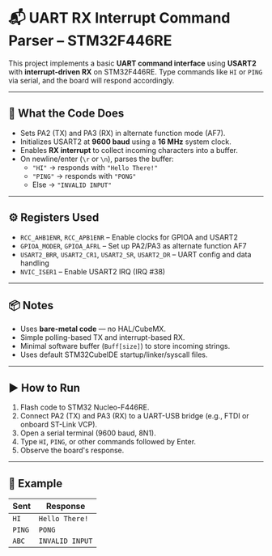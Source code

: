 # 📬 UART RX Interrupt Command Parser – STM32F446RE

This project implements a basic **UART command interface** using **USART2** with **interrupt-driven RX** on STM32F446RE. Type commands like `HI` or `PING` via serial, and the board will respond accordingly.

---

## 🧠 What the Code Does

- Sets PA2 (TX) and PA3 (RX) in alternate function mode (AF7).
- Initializes USART2 at **9600 baud** using a **16 MHz** system clock.
- Enables **RX interrupt** to collect incoming characters into a buffer.
- On newline/enter (`\r` or `\n`), parses the buffer:
  - `"HI"` → responds with `"Hello There!"`
  - `"PING"` → responds with `"PONG"`
  - Else → `"INVALID INPUT"`

---

## ⚙️ Registers Used

- `RCC_AHB1ENR`, `RCC_APB1ENR` – Enable clocks for GPIOA and USART2
- `GPIOA_MODER`, `GPIOA_AFRL` – Set up PA2/PA3 as alternate function AF7
- `USART2_BRR`, `USART2_CR1`, `USART2_SR`, `USART2_DR` – UART config and data handling
- `NVIC_ISER1` – Enable USART2 IRQ (IRQ #38)

---

## 📦 Notes

- Uses **bare-metal code** — no HAL/CubeMX.
- Simple polling-based TX and interrupt-based RX.
- Minimal software buffer (`Buff[size]`) to store incoming strings.
- Uses default STM32CubeIDE startup/linker/syscall files.

---

## ▶️ How to Run

1. Flash code to STM32 Nucleo-F446RE.
2. Connect PA2 (TX) and PA3 (RX) to a UART-USB bridge (e.g., FTDI or onboard ST-Link VCP).
3. Open a serial terminal (9600 baud, 8N1).
4. Type `HI`, `PING`, or other commands followed by Enter.
5. Observe the board's response.

---

## 🔧 Example

| Sent   | Response        |
|--------|-----------------|
| `HI`   | `Hello There!`  |
| `PING` | `PONG`          |
| `ABC`  | `INVALID INPUT` |
